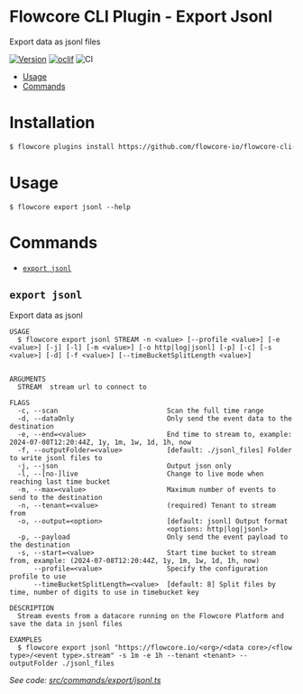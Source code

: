 Flowcore CLI Plugin - Export Jsonl
=================

Export data as jsonl files

[![Version](https://img.shields.io/npm/v/@flowcore/flowcore-cli-plugin-export-jsonl)](https://npmjs.org/package/@flowcore/flowcore-cli-plugin-export-jsonl)
[![oclif](https://img.shields.io/badge/cli-oclif-brightgreen.svg)](https://oclif.io)
![CI](https://github.com/flowcore-io/flowcore-cli-plugin-export-jsonl/actions/workflows/build.yml/badge.svg)
<!-- toc -->
* [Usage](#usage)
* [Commands](#commands)
<!-- tocstop -->
# Installation
```bash
$ flowcore plugins install https://github.com/flowcore-io/flowcore-cli-plugin-export-jsonl
```

# Usage
<!-- usage -->
```sh-session
$ flowcore export jsonl --help 
```
<!-- usagestop -->
# Commands
<!-- commands -->
* [`export jsonl`](#export-jsonl)

## `export jsonl`

Export data as jsonl

```
USAGE
  $ flowcore export jsonl STREAM -n <value> [--profile <value>] [-e <value>] [-j] [-l] [-m <value>] [-o http|log|jsonl] [-p] [-c] [-s <value>] [-d] [-f <value>] [--timeBucketSplitLength <value>]


ARGUMENTS
  STREAM  stream url to connect to

FLAGS
  -c, --scan                           Scan the full time range
  -d, --dataOnly                       Only send the event data to the destination
  -e, --end=<value>                    End time to stream to, example: 2024-07-08T12:20:44Z, 1y, 1m, 1w, 1d, 1h, now
  -f, --outputFolder=<value>           [default: ./jsonl_files] Folder to write jsonl files to
  -j, --json                           Output json only
  -l, --[no-]live                      Change to live mode when reaching last time bucket
  -m, --max=<value>                    Maximum number of events to send to the destination
  -n, --tenant=<value>                 (required) Tenant to stream from
  -o, --output=<option>                [default: jsonl] Output format
                                       <options: http|log|jsonl>
  -p, --payload                        Only send the event payload to the destination
  -s, --start=<value>                  Start time bucket to stream from, example: (2024-07-08T12:20:44Z, 1y, 1m, 1w, 1d, 1h, now)
      --profile=<value>                Specify the configuration profile to use
      --timeBucketSplitLength=<value>  [default: 8] Split files by time, number of digits to use in timebucket key

DESCRIPTION
  Stream events from a datacore running on the Flowcore Platform and save the data in jsonl files

EXAMPLES
  $ flowcore export jsonl "https://flowcore.io/<org>/<data core>/<flow type>/<event type>.stream" -s 1m -e 1h --tenant <tenant> --outputFolder ./jsonl_files
```

_See code: [src/commands/export/jsonl.ts](https://github.com/flowcore-io/flowcore-cli-plugin-export-jsonl/blob/main/src/commands/export/jsonl.ts)_

<!-- commandsstop -->
